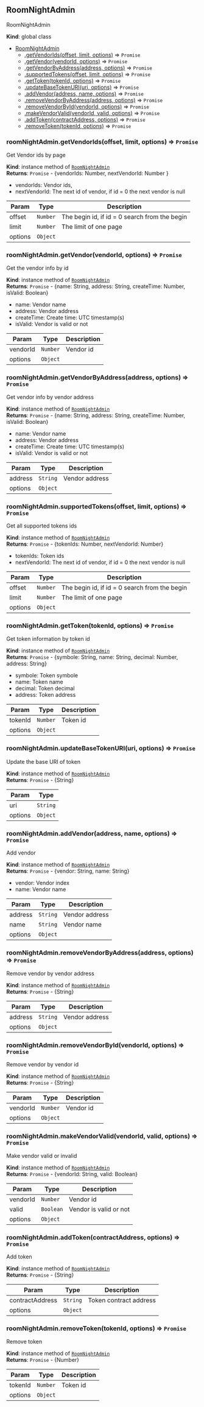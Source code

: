 <a name="RoomNightAdmin"></a>

## RoomNightAdmin
RoomNightAdmin

**Kind**: global class  

* [RoomNightAdmin](#RoomNightAdmin)
    * [.getVendorIds(offset, limit, options)](#RoomNightAdmin+getVendorIds) ⇒ <code>Promise</code>
    * [.getVendor(vendorId, options)](#RoomNightAdmin+getVendor) ⇒ <code>Promise</code>
    * [.getVendorByAddress(address, options)](#RoomNightAdmin+getVendorByAddress) ⇒ <code>Promise</code>
    * [.supportedTokens(offset, limit, options)](#RoomNightAdmin+supportedTokens) ⇒ <code>Promise</code>
    * [.getToken(tokenId, options)](#RoomNightAdmin+getToken) ⇒ <code>Promise</code>
    * [.updateBaseTokenURI(uri, options)](#RoomNightAdmin+updateBaseTokenURI) ⇒ <code>Promise</code>
    * [.addVendor(address, name, options)](#RoomNightAdmin+addVendor) ⇒ <code>Promise</code>
    * [.removeVendorByAddress(address, options)](#RoomNightAdmin+removeVendorByAddress) ⇒ <code>Promise</code>
    * [.removeVendorById(vendorId, options)](#RoomNightAdmin+removeVendorById) ⇒ <code>Promise</code>
    * [.makeVendorValid(vendorId, valid, options)](#RoomNightAdmin+makeVendorValid) ⇒ <code>Promise</code>
    * [.addToken(contractAddress, options)](#RoomNightAdmin+addToken) ⇒ <code>Promise</code>
    * [.removeToken(tokenId, options)](#RoomNightAdmin+removeToken) ⇒ <code>Promise</code>

<a name="RoomNightAdmin+getVendorIds"></a>

### roomNightAdmin.getVendorIds(offset, limit, options) ⇒ <code>Promise</code>
Get Vendor ids by page

**Kind**: instance method of [<code>RoomNightAdmin</code>](#RoomNightAdmin)  
**Returns**: <code>Promise</code> - {vendorIds: Number, nextVendorId: Number }
* vendorIds: Vendor ids, 
* nextVendorId: The next id of vendor, if id = 0 the next vendor is null  

| Param | Type | Description |
| --- | --- | --- |
| offset | <code>Number</code> | The begin id, if id = 0 search from the begin |
| limit | <code>Number</code> | The limit of one page |
| options | <code>Object</code> |  |

<a name="RoomNightAdmin+getVendor"></a>

### roomNightAdmin.getVendor(vendorId, options) ⇒ <code>Promise</code>
Get the vendor info by id

**Kind**: instance method of [<code>RoomNightAdmin</code>](#RoomNightAdmin)  
**Returns**: <code>Promise</code> - {name: String, address: String, createTime: Number, isValid: Boolean}
* name: Vendor name
* address: Vendor address
* createTime: Create time: UTC timestamp(s)
* isValid: Vendor is valid or not  

| Param | Type | Description |
| --- | --- | --- |
| vendorId | <code>Number</code> | Vendor id |
| options | <code>Object</code> |  |

<a name="RoomNightAdmin+getVendorByAddress"></a>

### roomNightAdmin.getVendorByAddress(address, options) ⇒ <code>Promise</code>
Get vendor info by vendor address

**Kind**: instance method of [<code>RoomNightAdmin</code>](#RoomNightAdmin)  
**Returns**: <code>Promise</code> - {name: String, address: String, createTime: Number, isValid: Boolean}
* name: Vendor name
* address: Vendor address
* createTime: Create time: UTC timestamp(s)
* isValid: Vendor is valid or not  

| Param | Type | Description |
| --- | --- | --- |
| address | <code>String</code> | Vendor address |
| options | <code>Object</code> |  |

<a name="RoomNightAdmin+supportedTokens"></a>

### roomNightAdmin.supportedTokens(offset, limit, options) ⇒ <code>Promise</code>
Get all supported tokens ids

**Kind**: instance method of [<code>RoomNightAdmin</code>](#RoomNightAdmin)  
**Returns**: <code>Promise</code> - {tokenIds: Number, nextVendorId: Number}
* tokenIds: Token ids
* nextVendorId: The next id of vendor, if id = 0 the next vendor is null  

| Param | Type | Description |
| --- | --- | --- |
| offset | <code>Number</code> | The begin id, if id = 0 search from the begin |
| limit | <code>Number</code> | The limit of one page |
| options | <code>Object</code> |  |

<a name="RoomNightAdmin+getToken"></a>

### roomNightAdmin.getToken(tokenId, options) ⇒ <code>Promise</code>
Get token information by token id

**Kind**: instance method of [<code>RoomNightAdmin</code>](#RoomNightAdmin)  
**Returns**: <code>Promise</code> - {symbole: String, name: String, decimal: Number, address: String}
* symbole: Token symbole
* name: Token name
* decimal: Token decimal
* address: Token address  

| Param | Type | Description |
| --- | --- | --- |
| tokenId | <code>Number</code> | Token id |
| options | <code>Object</code> |  |

<a name="RoomNightAdmin+updateBaseTokenURI"></a>

### roomNightAdmin.updateBaseTokenURI(uri, options) ⇒ <code>Promise</code>
Update the base URI of token

**Kind**: instance method of [<code>RoomNightAdmin</code>](#RoomNightAdmin)  
**Returns**: <code>Promise</code> - {String}  

| Param | Type |
| --- | --- |
| uri | <code>String</code> | 
| options | <code>Object</code> | 

<a name="RoomNightAdmin+addVendor"></a>

### roomNightAdmin.addVendor(address, name, options) ⇒ <code>Promise</code>
Add vendor

**Kind**: instance method of [<code>RoomNightAdmin</code>](#RoomNightAdmin)  
**Returns**: <code>Promise</code> - {vendor: String, name: String}
* vendor: Vendor index
* name: Vendor name  

| Param | Type | Description |
| --- | --- | --- |
| address | <code>String</code> | Vendor address |
| name | <code>String</code> | Vendor name |
| options | <code>Object</code> |  |

<a name="RoomNightAdmin+removeVendorByAddress"></a>

### roomNightAdmin.removeVendorByAddress(address, options) ⇒ <code>Promise</code>
Remove vendor by vendor address

**Kind**: instance method of [<code>RoomNightAdmin</code>](#RoomNightAdmin)  
**Returns**: <code>Promise</code> - {String}  

| Param | Type | Description |
| --- | --- | --- |
| address | <code>String</code> | Vendor address |
| options | <code>Object</code> |  |

<a name="RoomNightAdmin+removeVendorById"></a>

### roomNightAdmin.removeVendorById(vendorId, options) ⇒ <code>Promise</code>
Remove vendor by vendor id

**Kind**: instance method of [<code>RoomNightAdmin</code>](#RoomNightAdmin)  
**Returns**: <code>Promise</code> - {String}  

| Param | Type | Description |
| --- | --- | --- |
| vendorId | <code>Number</code> | Vendor id |
| options | <code>Object</code> |  |

<a name="RoomNightAdmin+makeVendorValid"></a>

### roomNightAdmin.makeVendorValid(vendorId, valid, options) ⇒ <code>Promise</code>
Make vendor valid or invalid

**Kind**: instance method of [<code>RoomNightAdmin</code>](#RoomNightAdmin)  
**Returns**: <code>Promise</code> - {vendorId: String, valid: Boolean}  

| Param | Type | Description |
| --- | --- | --- |
| vendorId | <code>Number</code> | Vendor id |
| valid | <code>Boolean</code> | Vendor is valid or not |
| options | <code>Object</code> |  |

<a name="RoomNightAdmin+addToken"></a>

### roomNightAdmin.addToken(contractAddress, options) ⇒ <code>Promise</code>
Add token

**Kind**: instance method of [<code>RoomNightAdmin</code>](#RoomNightAdmin)  
**Returns**: <code>Promise</code> - {String}  

| Param | Type | Description |
| --- | --- | --- |
| contractAddress | <code>String</code> | Token contract address |
| options | <code>Object</code> |  |

<a name="RoomNightAdmin+removeToken"></a>

### roomNightAdmin.removeToken(tokenId, options) ⇒ <code>Promise</code>
Remove token

**Kind**: instance method of [<code>RoomNightAdmin</code>](#RoomNightAdmin)  
**Returns**: <code>Promise</code> - {Number}  

| Param | Type | Description |
| --- | --- | --- |
| tokenId | <code>Number</code> | Token id |
| options | <code>Object</code> |  |

